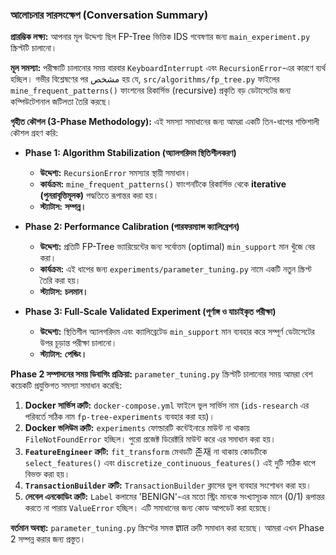 ### আলোচনার সারসংক্ষেপ (Conversation Summary)

**প্রারম্ভিক লক্ষ্য:**
আপনার মূল উদ্দেশ্য ছিল FP-Tree ভিত্তিক IDS গবেষণার জন্য `main_experiment.py` স্ক্রিপ্টটি চালানো।

**মূল সমস্যা:**
পরীক্ষাটি চালানোর সময় বারবার `KeyboardInterrupt` এবং `RecursionError`-এর কারণে ব্যর্থ হচ্ছিল। গভীর বিশ্লেষণের পর مشخص হয় যে, `src/algorithms/fp_tree.py` ফাইলের `mine_frequent_patterns()` ফাংশনের রিকার্সিভ (recursive) প্রকৃতি বড় ডেটাসেটের জন্য কম্পিউটেশনাল জটিলতা তৈরি করছে।

**গৃহীত কৌশল (3-Phase Methodology):**
এই সমস্যা সমাধানের জন্য আমরা একটি তিন-ধাপের শক্তিশালী কৌশল গ্রহণ করি:

*   **Phase 1: Algorithm Stabilization (অ্যালগরিদম স্থিতিশীলকরণ)**
    *   **উদ্দেশ্য:** `RecursionError` সমস্যার স্থায়ী সমাধান।
    *   **কার্যক্রম:** `mine_frequent_patterns()` ফাংশনটিকে রিকার্সিভ থেকে **iterative (পুনরাবৃত্তিমূলক)** পদ্ধতিতে রূপান্তর করা হয়।
    *   **স্ট্যাটাস:** **সম্পন্ন।**

*   **Phase 2: Performance Calibration (পারফরম্যান্স ক্যালিব্রেশন)**
    *   **উদ্দেশ্য:** প্রতিটি FP-Tree ভ্যারিয়েন্টের জন্য সর্বোত্তম (optimal) `min_support` মান খুঁজে বের করা।
    *   **কার্যক্রম:** এই ধাপের জন্য `experiments/parameter_tuning.py` নামে একটি নতুন স্ক্রিপ্ট তৈরি করা হয়।
    *   **স্ট্যাটাস:** **চলমান।**

*   **Phase 3: Full-Scale Validated Experiment (পূর্ণাঙ্গ ও যাচাইকৃত পরীক্ষা)**
    *   **উদ্দেশ্য:** স্থিতিশীল অ্যালগরিদম এবং ক্যালিব্রেটেড `min_support` মান ব্যবহার করে সম্পূর্ণ ডেটাসেটের উপর চূড়ান্ত পরীক্ষা চালানো।
    *   **স্ট্যাটাস:** **পেন্ডিং।**

**Phase 2 সম্পাদনের সময় ডিবাগিং প্রক্রিয়া:**
`parameter_tuning.py` স্ক্রিপ্টটি চালানোর সময় আমরা বেশ কয়েকটি প্রযুক্তিগত সমস্যা সমাধান করেছি:

1.  **Docker সার্ভিস ত্রুটি:** `docker-compose.yml` ফাইলে ভুল সার্ভিস নাম (`ids-research` এর পরিবর্তে সঠিক নাম `fp-tree-experiments` ব্যবহার করা হয়)।
2.  **Docker ভলিউম ত্রুটি:** `experiments` ফোল্ডারটি কন্টেইনারে মাউন্ট না থাকায় `FileNotFoundError` হচ্ছিল। পুরো প্রজেক্ট ডিরেক্টরি মাউন্ট করে এর সমাধান করা হয়।
3.  **`FeatureEngineer` ত্রুটি:** `fit_transform` মেথডটি 존재 না থাকায় কোডটিকে `select_features()` এবং `discretize_continuous_features()` এই দুটি সঠিক ধাপে বিভক্ত করা হয়।
4.  **`TransactionBuilder` ত্রুটি:** `TransactionBuilder` ক্লাসের ভুল ব্যবহার সংশোধন করা হয়।
5.  **লেবেল এনকোডিং ত্রুটি:** `Label` কলামের 'BENIGN'-এর মতো স্ট্রিং মানকে সংখ্যাসূচক মানে (0/1) রূপান্তর করতে না পারায় `ValueError` হচ্ছিল। এটি সমাধানের জন্য কোড আপডেট করা হয়েছে।

**বর্তমান অবস্থা:**
`parameter_tuning.py` স্ক্রিপ্টের সমস্ত ज्ञात ত্রুটি সমাধান করা হয়েছে। আমরা এখন Phase 2 সম্পন্ন করার জন্য প্রস্তুত।

